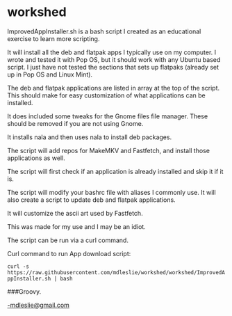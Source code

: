 # workshed

ImprovedAppInstaller.sh is a bash script I created as an educational exercise to learn more scripting. 

It will install all the deb and flatpak apps I typically use on my computer. I wrote and tested it with Pop OS, but it should work with any Ubuntu based script. I just have not tested the sections that sets up flatpaks (already set up in Pop OS and Linux Mint). 

The deb and flatpak applications are listed in array at the top of the script. This should make for easy customization of what applications can be installed.

It does included some tweaks for the Gnome files file manager. These should be removed if you are not using Gnome.

It installs nala and then uses nala to install deb packages.

The script will add repos for MakeMKV and Fastfetch, and install those applications as well.

The script will first check if an application is already installed and skip it if it is.

The script will modify your bashrc file with aliases I commonly use. It will also create a script to update deb and flatpak applications.

It will customize the ascii art used by Fastfetch.

This was made for my use and I may be an idiot.

The script can be run via a curl command.

Curl command to run App download script:


` curl -s https://raw.githubusercontent.com/mdleslie/workshed/workshed/ImprovedAppInstaller.sh | bash `


###Groovy.


-mdleslie@gmail.com
